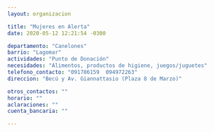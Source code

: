 ```yaml
---
layout: organizacion

title: "Mujeres en Alerta"
date: 2020-05-12 12:21:54 -0300

departamento: "Canelones"
barrio: "Lagomar"
actividades: "Punto de Donación"
necesidades: "Alimentos, productos de higiene, juegos/juguetes"
telefono_contacto: "091786159  094972263"
direccion: "Becú y Av. Giannattasio (Plaza 8 de Marzo)"

otros_contactos: ""
horario: ""
aclaraciones: ""
cuenta_bancaria: ""

---
```

